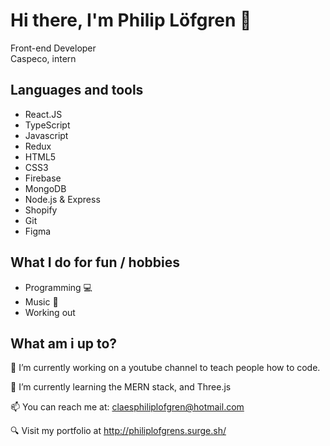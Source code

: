 # Hi there, I'm Philip Löfgren 👋

Front-end Developer  
Caspeco, intern

## Languages and tools
- React.JS
- TypeScript
- Javascript
- Redux
- HTML5
- CSS3
- Firebase
- MongoDB
- Node.js & Express
- Shopify
- Git
- Figma

## What I do for fun / hobbies
- Programming 💻
- Music 🎸
- Working out

## What am i up to?

🔭 I’m currently working on a youtube channel to teach people how to code. 

🌱 I’m currently learning the MERN stack, and Three.js

📫 You can reach me at: claesphiliplofgren@hotmail.com

🔍 Visit my portfolio at http://philiplofgrens.surge.sh/
